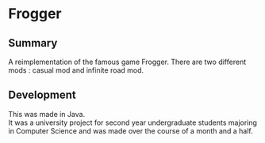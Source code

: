 # Frogger
## Summary

A reimplementation of the famous game Frogger. There are two different mods : casual mod and infinite road mod.

## Development

This was made in Java.\
It was a university project for second year undergraduate students majoring in Computer Science and was made over the course of a month and a half.
